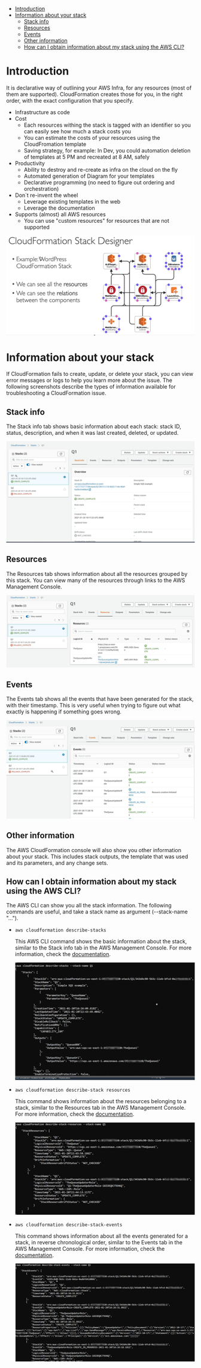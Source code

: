 - [Introduction](#introduction)
- [Information about your stack](#information-about-your-stack)
  - [Stack info](#stack-info)
  - [Resources](#resources)
  - [Events](#events)
  - [Other information](#other-information)
  - [How can I obtain information about my stack using the AWS CLI?](#how-can-i-obtain-information-about-my-stack-using-the-aws-cli)

# Introduction

It is declarative way of outlining your AWS Infra, for any resources (most of them are supported).
CloudFormation creates those for you, in the right order, with the exact configuration that you specify.

* Infrastructure as code
* Cost
  * Each resources withing the stack is tagged with an identifier so you can easily see how much a stack costs you
  * You can estimate the costs of your resources using the CloudFromation template
  * Saving strategy, for example: In Dev, you could automation deletion of templates at 5 PM and recreated at 8 AM, safely
* Productivity
  * Ability to destroy and re-create as infra on the cloud on the fly
  * Automated generation of Diagram for your templates
  * Declarative programming (no need to figure out ordering and orchestration)
* Don`t re-invent the wheel
  * Leverage existing templates in the web
  * Leverage the documentation
* Supports (almost) all AWS resources
  * You can use "custom resources" for resources that are not supported

![01-cloud-formation-designer.png](./images/01-cloud-formation-designer.png)

# Information about your stack

If CloudFormation fails to create, update, or delete your stack, you can view error messages or logs to help you learn more about the issue. The following screenshots describe the types of information available for troubleshooting a CloudFormation issue.

## Stack info

The Stack info tab shows basic information about each stack: stack ID, status, description, and when it was last created, deleted, or updated.

![02-stack.png](./images/02-stack.png)

## Resources

The Resources tab shows information about all the resources grouped by this stack. You can view many of the resources through links to the AWS Management Console.

![02-resources.png](./images/02-resources.png)

## Events

The Events tab shows all the events that have been generated for the stack, with their timestamp. This is very useful when trying to figure out what exactly is happening if something goes wrong.

![03-events.png](./images/03-events.png)

## Other information

The AWS CloudFormation console will also show you other information about your stack. This includes stack outputs, the template that was used and its parameters, and any change sets.

## How can I obtain information about my stack using the AWS CLI?

The AWS CLI can show you all the stack information. The following commands are useful, and take a stack name as argument (--stack-name "...").

* `aws cloudformation describe-stacks`

  This AWS CLI command shows the basic information about the stack, similar to the Stack info tab in the AWS Management Console. For more information, check the [documentation](https://docs.aws.amazon.com/cli/latest/reference/cloudformation/describe-stacks.html).

  ![04-cli-stacks.png](./images/04-cli-stacks.png)

* `aws cloudformation describe-stack resources`

  This command shows information about the resources belonging to a stack, similar to the Resources tab in the AWS Management Console. For more information, check the [documentation](https://docs.aws.amazon.com/cli/latest/reference/cloudformation/describe-stack-resources.html).   

  ![05-cli-stack-resources.png](./images/05-cli-stack-resources.png)

* `aws cloudformation describe-stack-events`

  This command shows information about all the events generated for a stack, in reverse chronological order, similar to the Events tab in the AWS Management Console. For more information, check the [documentation](https://docs.aws.amazon.com/cli/latest/reference/cloudformation/describe-stack-events.html).

  ![06-cli-stack-events.png](./images/06-cli-stack-events.png)